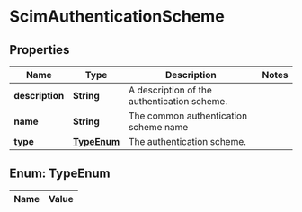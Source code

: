 

# ScimAuthenticationScheme

## Properties

Name | Type | Description | Notes
------------ | ------------- | ------------- | -------------
**description** | **String** | A description of the authentication scheme. | 
**name** | **String** | The common authentication scheme name | 
**type** | [**TypeEnum**](#TypeEnum) | The authentication scheme. | 


## Enum: TypeEnum

Name | Value
---- | -----




